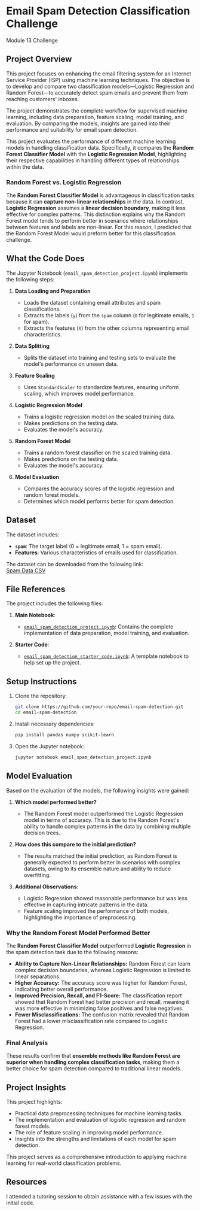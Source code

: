 # Email Spam Detection Classification Challenge
Module 13 Challenge

## Project Overview
This project focuses on enhancing the email filtering system for an Internet Service Provider (ISP) using machine learning techniques. The objective is to develop and compare two classification models—Logistic Regression and Random Forest—to accurately detect spam emails and prevent them from reaching customers' inboxes.

The project demonstrates the complete workflow for supervised machine learning, including data preparation, feature scaling, model training, and evaluation. By comparing the models, insights are gained into their performance and suitability for email spam detection.

This project evaluates the performance of different machine learning models in handling classification data. Specifically, it compares the **Random Forest Classifier Model** with the **Logistic Regression Model**, highlighting their respective capabilities in handling different types of relationships within the data.

### Random Forest vs. Logistic Regression
The **Random Forest Classifier Model** is advantageous in classification tasks because it can **capture non-linear relationships** in the data. In contrast, **Logistic Regression** assumes a **linear decision boundary**, making it less effective for complex patterns. This distinction explains why the Random Forest model tends to perform better in scenarios where relationships between features and labels are non-linear. For this reason, I predicted that the Random Forest Model would preform better for this classification challenge.

## What the Code Does
The Jupyter Notebook (`email_spam_detection_project.ipynb`) implements the following steps:

1. **Data Loading and Preparation**
   - Loads the dataset containing email attributes and spam classifications.
   - Extracts the labels (`y`) from the `spam` column (`0` for legitimate emails, `1` for spam).
   - Extracts the features (`X`) from the other columns representing email characteristics.

2. **Data Splitting**
   - Splits the dataset into training and testing sets to evaluate the model's performance on unseen data.

3. **Feature Scaling**
   - Uses `StandardScaler` to standardize features, ensuring uniform scaling, which improves model performance.

4. **Logistic Regression Model**
   - Trains a logistic regression model on the scaled training data.
   - Makes predictions on the testing data.
   - Evaluates the model's accuracy.

5. **Random Forest Model**
   - Trains a random forest classifier on the scaled training data.
   - Makes predictions on the testing data.
   - Evaluates the model's accuracy.

6. **Model Evaluation**
   - Compares the accuracy scores of the logistic regression and random forest models.
   - Determines which model performs better for spam detection.

## Dataset
The dataset includes:
- **`spam`**: The target label (0 = legitimate email, 1 = spam email).
- **Features**: Various characteristics of emails used for classification.

The dataset can be downloaded from the following link:  
[Spam Data CSV](https://static.bc-edx.com/ai/ail-v-1-0/m13/challenge/spam-data.csv)

## File References
The project includes the following files:

1. **Main Notebook**:  
   - [`email_spam_detection_project.ipynb`](./email_spam_detection_project.ipynb): Contains the complete implementation of data preparation, model training, and evaluation.

2. **Starter Code**:  
   - [`email_spam_detection_starter_code.ipynb`](./email_spam_detection_starter_code.ipynb): A template notebook to help set up the project.

## Setup Instructions

1. Clone the repository:
   ```bash
   git clone https://github.com/your-repo/email-spam-detection.git
   cd email-spam-detection
   ```

2. Install necessary dependencies:
   ```bash
   pip install pandas numpy scikit-learn
   ```

3. Open the Jupyter notebook:
   ```bash
   jupyter notebook email_spam_detection_project.ipynb

   ```
   
## Model Evaluation
Based on the evaluation of the models, the following insights were gained:

1. **Which model performed better?**
   - The Random Forest model outperformed the Logistic Regression model in terms of accuracy. This is due to the Random Forest's ability to handle complex patterns in the data by combining multiple decision trees.

2. **How does this compare to the initial prediction?**
   - The results matched the initial prediction, as Random Forest is generally expected to perform better in scenarios with complex datasets, owing to its ensemble nature and ability to reduce overfitting.
  
3. **Additional Observations:**
   - Logistic Regression showed reasonable performance but was less effective in capturing intricate patterns in the data.
   - Feature scaling improved the performance of both models, highlighting the importance of preprocessing.

### Why the Random Forest Model Performed Better

The **Random Forest Classifier Model** outperformed **Logistic Regression** in the spam detection task due to the following reasons:

- **Ability to Capture Non-Linear Relationships:** Random Forest can learn complex decision boundaries, whereas Logistic Regression is limited to linear separations.
- **Higher Accuracy:** The accuracy score was higher for Random Forest, indicating better overall performance.
- **Improved Precision, Recall, and F1-Score:** The classification report showed that Random Forest had better precision and recall, meaning it was more effective in minimizing false positives and false negatives.
- **Fewer Misclassifications:** The confusion matrix revealed that Random Forest had a lower misclassification rate compared to Logistic Regression.

### Final Analysis
These results confirm that **ensemble methods like Random Forest are superior when handling complex classification tasks**, making them a better choice for spam detection compared to traditional linear models.

## Project Insights
This project highlights:
- Practical data preprocessing techniques for machine learning tasks.
- The implementation and evaluation of logistic regression and random forest models.
- The role of feature scaling in improving model performance.
- Insights into the strengths and limitations of each model for spam detection.

This project serves as a comprehensive introduction to applying machine learning for real-world classification problems.

## Resources
I attended a tutoring session to obtain assistance with a few issues with the initial code. 
